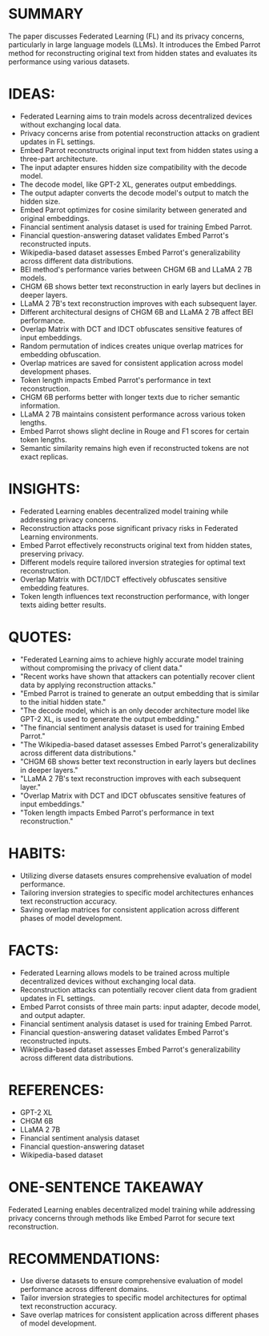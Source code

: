 # SUMMARY
The paper discusses Federated Learning (FL) and its privacy concerns, particularly in large language models (LLMs). It introduces the Embed Parrot method for reconstructing original text from hidden states and evaluates its performance using various datasets.

# IDEAS:
- Federated Learning aims to train models across decentralized devices without exchanging local data.
- Privacy concerns arise from potential reconstruction attacks on gradient updates in FL settings.
- Embed Parrot reconstructs original input text from hidden states using a three-part architecture.
- The input adapter ensures hidden size compatibility with the decode model.
- The decode model, like GPT-2 XL, generates output embeddings.
- The output adapter converts the decode model's output to match the hidden size.
- Embed Parrot optimizes for cosine similarity between generated and original embeddings.
- Financial sentiment analysis dataset is used for training Embed Parrot.
- Financial question-answering dataset validates Embed Parrot's reconstructed inputs.
- Wikipedia-based dataset assesses Embed Parrot's generalizability across different data distributions.
- BEI method's performance varies between CHGM 6B and LLaMA 2 7B models.
- CHGM 6B shows better text reconstruction in early layers but declines in deeper layers.
- LLaMA 2 7B's text reconstruction improves with each subsequent layer.
- Different architectural designs of CHGM 6B and LLaMA 2 7B affect BEI performance.
- Overlap Matrix with DCT and IDCT obfuscates sensitive features of input embeddings.
- Random permutation of indices creates unique overlap matrices for embedding obfuscation.
- Overlap matrices are saved for consistent application across model development phases.
- Token length impacts Embed Parrot's performance in text reconstruction.
- CHGM 6B performs better with longer texts due to richer semantic information.
- LLaMA 2 7B maintains consistent performance across various token lengths.
- Embed Parrot shows slight decline in Rouge and F1 scores for certain token lengths.
- Semantic similarity remains high even if reconstructed tokens are not exact replicas.

# INSIGHTS:
- Federated Learning enables decentralized model training while addressing privacy concerns.
- Reconstruction attacks pose significant privacy risks in Federated Learning environments.
- Embed Parrot effectively reconstructs original text from hidden states, preserving privacy.
- Different models require tailored inversion strategies for optimal text reconstruction.
- Overlap Matrix with DCT/IDCT effectively obfuscates sensitive embedding features.
- Token length influences text reconstruction performance, with longer texts aiding better results.

# QUOTES:
- "Federated Learning aims to achieve highly accurate model training without compromising the privacy of client data."
- "Recent works have shown that attackers can potentially recover client data by applying reconstruction attacks."
- "Embed Parrot is trained to generate an output embedding that is similar to the initial hidden state."
- "The decode model, which is an only decoder architecture model like GPT-2 XL, is used to generate the output embedding."
- "The financial sentiment analysis dataset is used for training Embed Parrot."
- "The Wikipedia-based dataset assesses Embed Parrot's generalizability across different data distributions."
- "CHGM 6B shows better text reconstruction in early layers but declines in deeper layers."
- "LLaMA 2 7B's text reconstruction improves with each subsequent layer."
- "Overlap Matrix with DCT and IDCT obfuscates sensitive features of input embeddings."
- "Token length impacts Embed Parrot's performance in text reconstruction."

# HABITS:
- Utilizing diverse datasets ensures comprehensive evaluation of model performance.
- Tailoring inversion strategies to specific model architectures enhances text reconstruction accuracy.
- Saving overlap matrices for consistent application across different phases of model development.

# FACTS:
- Federated Learning allows models to be trained across multiple decentralized devices without exchanging local data.
- Reconstruction attacks can potentially recover client data from gradient updates in FL settings.
- Embed Parrot consists of three main parts: input adapter, decode model, and output adapter.
- Financial sentiment analysis dataset is used for training Embed Parrot.
- Financial question-answering dataset validates Embed Parrot's reconstructed inputs.
- Wikipedia-based dataset assesses Embed Parrot's generalizability across different data distributions.

# REFERENCES:
- GPT-2 XL
- CHGM 6B
- LLaMA 2 7B
- Financial sentiment analysis dataset
- Financial question-answering dataset
- Wikipedia-based dataset

# ONE-SENTENCE TAKEAWAY
Federated Learning enables decentralized model training while addressing privacy concerns through methods like Embed Parrot for secure text reconstruction.

# RECOMMENDATIONS:
- Use diverse datasets to ensure comprehensive evaluation of model performance across different domains.
- Tailor inversion strategies to specific model architectures for optimal text reconstruction accuracy.
- Save overlap matrices for consistent application across different phases of model development.